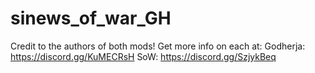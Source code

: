 # sinews_of_war_GH
Credit to the authors of both mods!
Get more info on each at:
Godherja: https://discord.gg/KuMECRsH
SoW: https://discord.gg/SzjykBeq
